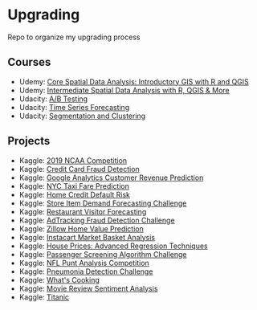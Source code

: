 # Upgrading
Repo to organize my upgrading process

## Courses
* Udemy: [Core Spatial Data Analysis: Introductory GIS with R and QGIS](https://www.udemy.com/core-spatial-data-analysis-with-r-and-qgis/learn/v4/overview)
* Udemy: [Intermediate Spatial Data Analysis with R, QGIS & More](https://www.udemy.com/intermediate-spatial-data-analysis-with-r-qgis-more/learn/v4/overview)
* Udacity: [A/B Testing](https://www.udacity.com/course/ab-testing--ud257)
* Udacity: [Time Series Forecasting](https://www.udacity.com/course/time-series-forecasting--ud980)
* Udacity: [Segmentation and Clustering](https://www.udacity.com/course/segmentation-and-clustering--ud981)

## Projects
* Kaggle: [2019 NCAA Competition](https://www.kaggle.com/c/mens-machine-learning-competition-2019)
* Kaggle: [Credit Card Fraud Detection](https://www.kaggle.com/mlg-ulb/creditcardfraud)
* Kaggle: [Google Analytics Customer Revenue Prediction](https://www.kaggle.com/c/ga-customer-revenue-prediction)
* Kaggle: [NYC Taxi Fare Prediction](https://www.kaggle.com/c/new-york-city-taxi-fare-prediction)
* Kaggle: [Home Credit Default Risk](https://www.kaggle.com/c/home-credit-default-risk)
* Kaggle: [Store Item Demand Forecasting Challenge](https://www.kaggle.com/c/demand-forecasting-kernels-only)
* Kaggle: [Restaurant Visitor Forecasting](https://www.kaggle.com/c/recruit-restaurant-visitor-forecasting)
* Kaggle: [AdTracking Fraud Detection Challenge](https://www.kaggle.com/c/talkingdata-adtracking-fraud-detection)
* Kaggle: [Zillow Home Value Prediction](https://www.kaggle.com/c/zillow-prize-1)
* Kaggle: [Instacart Market Basket Analysis](https://www.kaggle.com/c/instacart-market-basket-analysis)
* Kaggle: [House Prices: Advanced Regression Techniques](https://www.kaggle.com/c/house-prices-advanced-regression-techniques)
* Kaggle: [Passenger Screening Algorithm Challenge](https://www.kaggle.com/c/passenger-screening-algorithm-challenge)
* Kaggle: [NFL Punt Analysis Competition](https://www.kaggle.com/c/NFL-Punt-Analytics-Competition)
* Kaggle: [Pneumonia Detection Challenge](https://www.kaggle.com/c/rsna-pneumonia-detection-challenge)
* Kaggle: [What's Cooking](https://www.kaggle.com/c/whats-cooking-kernels-only)
* Kaggle: [Movie Review Sentiment Analysis](https://www.kaggle.com/c/movie-review-sentiment-analysis-kernels-only)
* Kaggle: [Titanic](https://www.kaggle.com/c/titanic)
